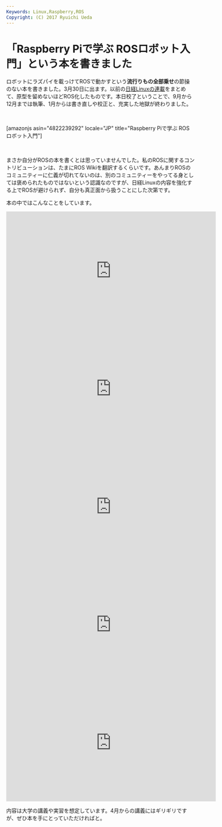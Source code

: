 ```yaml
---
Keywords: Linux,Raspberry,ROS
Copyright: (C) 2017 Ryuichi Ueda
---
```


# 「Raspberry Piで学ぶ ROSロボット入門」という本を書きました
ロボットにラズパイを載っけてROSで動かすという<strong>流行りもの全部乗せ</strong>の節操のない本を書きました。3月30日に出ます。以前の<a href="/?page=07166">日経Linuxの連載</a>をまとめて、原型を留めないほどROS化したものです。本日校了ということで、9月から12月までは執筆、1月からは書き直しや校正と、充実した地獄が終わりました。

&nbsp;

[amazonjs asin="4822239292" locale="JP" title="Raspberry Piで学ぶ ROSロボット入門"]

&nbsp;

まさか自分がROSの本を書くとは思っていませんでした。私のROSに関するコントリビューションは、たまにROS Wikiを翻訳するくらいです。あんまりROSのコミュニティーに仁義が切れてないのは、別のコミュニティーをやってる身としては褒められたものではないという認識なのですが、日経Linuxの内容を強化する上でROSが避けられず、自分も真正面から扱うことにした次第です。

本の中ではこんなことをしています。

<iframe src="https://www.youtube.com/embed/Hr8k7N62AUU" width="560" height="315" frameborder="0" allowfullscreen="allowfullscreen"></iframe>

<iframe src="https://www.youtube.com/embed/b2kYQ11PUSI" width="560" height="315" frameborder="0" allowfullscreen="allowfullscreen"></iframe>

<iframe src="https://www.youtube.com/embed/_JFAtcmN1sk" width="560" height="315" frameborder="0" allowfullscreen="allowfullscreen"></iframe>

<iframe src="https://www.youtube.com/embed/GhYdsTOHuXE" width="560" height="315" frameborder="0" allowfullscreen="allowfullscreen"></iframe>

<iframe src="https://www.youtube.com/embed/ezDrZo_jaMk" width="560" height="315" frameborder="0" allowfullscreen="allowfullscreen"></iframe>

内容は大学の講義や実習を想定しています。4月からの講義にはギリギリですが、ぜひ本を手にとっていただければと。
